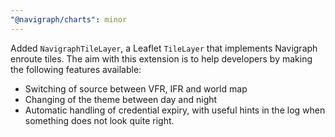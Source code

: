 ```yaml
---
"@navigraph/charts": minor
---
```


Added `NavigraphTileLayer`, a Leaflet `TileLayer` that implements Navigraph enroute tiles.
The aim with this extension is to help developers by making the following features available:

- Switching of source between VFR, IFR and world map
- Changing of the theme between day and night
- Automatic handling of credential expiry, with useful hints in the log when something does not look quite right.
